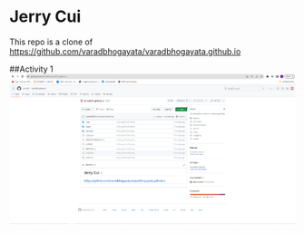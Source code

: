 # Jerry Cui

This repo is a clone of https://github.com/varadbhogayata/varadbhogayata.github.io

##Activity 1
![](screenshots/a1.png)
